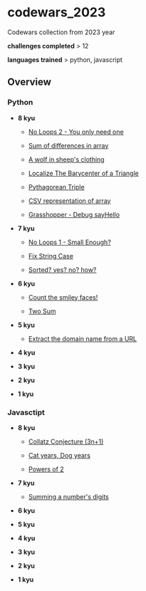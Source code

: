 # codewars_2023

Codewars collection from 2023 year

**challenges completed** > 12

**languages trained** > python, javascript


## Overview 

### Python

- **8 kyu**

  - [No Loops 2 - You only need one](./python/8kyu/no_loops_2_-_you_only_need_one/challenge.md)

  - [Sum of differences in array](./python/8kyu/sum_of_differences_in_array/challenge.md)

  - [A wolf in sheep's clothing](./python/8kyu/a_wolf_in_sheeps_clothing/challenge.md)

  - [Localize The Barycenter of a Triangle](./python/8kyu/localize_the_barycenter_of_a_triangle/challenge.md)

  - [Pythagorean Triple](./python/8kyu/pythagorean_triple/challenge.md)

  - [CSV representation of array](./python/8kyu/csv_representation_of_array/challenge.md)

  - [Grasshopper - Debug sayHello](./python/8kyu/grasshopper_debug_sayhello/challenge.md)

 
- **7 kyu**
  
  -  [No Loops 1 - Small Enough?](./python/7kyu/no_loops_1_-_small_enough/challenge.md)
  
  - [Fix String Case](./python/7kyu/fix_string_case/challenge.md)
  
  - [Sorted? yes? no? how?](./python/7kyu/sorted_yes_no_how/challenge.md) 
  
- **6 kyu**
  
  - [Count the smiley faces!](./python/6kyu/count_the_smiley_faces/challenge.md)

  - [Two Sum](./python/6kyu/two_sum/challenge.md)
  
- **5 kyu**

  - [Extract the domain name from a URL](./python/5kyu/extract_domain_name_from_url/challenge.md)
  
- **4 kyu**
- **3 kyu**
- **2 kyu**
- **1 kyu**

### Javasctipt

- **8 kyu**
  
  - [Collatz Conjecture (3n+1)](./javascript/8kyu/collatz_conjecture_(3n+1)/boiler/challenge.md)

  - [Cat years, Dog years](./javascript/8kyu/cat_years_dog_years/challenge.md)

  - [Powers of 2](./javascript/8kyu/powers_of_2/challenge.md)

- **7 kyu**
  
  - [Summing a number's digits](./javascript/7kyu/summing_a_numbers_digits/challenge.md)
  
- **6 kyu**
- **5 kyu**
- **4 kyu**
- **3 kyu**
- **2 kyu**
- **1 kyu**
